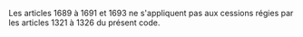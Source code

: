 Les articles 1689 à 1691 et 1693 ne s'appliquent pas aux cessions régies par les articles 1321 à 1326 du présent code.
